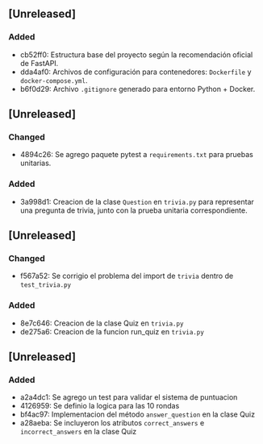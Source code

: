 ## [Unreleased]
### Added
- cb52ff0: Estructura base del proyecto según la recomendación oficial de FastAPI.
- dda4af0: Archivos de configuración para contenedores: `Dockerfile` y `docker-compose.yml`.
- b6f0d29: Archivo `.gitignore` generado para entorno Python + Docker.

## [Unreleased]
### Changed
- 4894c26: Se agrego paquete pytest a `requirements.txt` para pruebas unitarias.
### Added
- 3a998d1: Creacion de la clase `Question` en `trivia.py` para representar una pregunta de trivia, junto con la prueba unitaria correspondiente.

## [Unreleased]
### Changed
- f567a52: Se corrigio el problema del import de `trivia` dentro de `test_trivia.py`
### Added
- 8e7c646: Creacion de la clase Quiz en `trivia.py`
- de275a6: Creacion de la funcion run_quiz en `trivia.py`

## [Unreleased]
### Added
- a2a4dc1: Se agrego un test para validar el sistema de puntuacion
- 4126959: Se definio la logica para las 10 rondas
- bf4ac97: Implementacion del método `answer_question` en la clase Quiz
- a28aeba: Se incluyeron los atributos `correct_answers` e `incorrect_answers` en la clase Quiz

